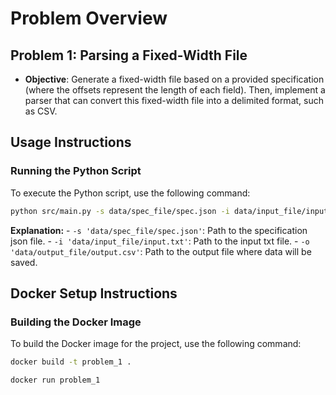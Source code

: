 # Problem Overview

## Problem 1: Parsing a Fixed-Width File

- **Objective**: Generate a fixed-width file based on a provided specification (where the offsets represent the length of each field). Then, implement a parser that can convert this fixed-width file into a delimited format, such as CSV.

## Usage Instructions

### Running the Python Script

To execute the Python script, use the following command:

```bash
python src/main.py -s data/spec_file/spec.json -i data/input_file/input.txt -o data/output_file/output.csv
```
**Explanation:**
    - `-s 'data/spec_file/spec.json'`: Path to the specification json file.
    - `-i 'data/input_file/input.txt'`: Path to the input txt file.
    - `-o 'data/output_file/output.csv'`: Path to the output file where data will be saved.

## Docker Setup Instructions

### Building the Docker Image

To build the Docker image for the project, use the following command:

```bash
docker build -t problem_1 .
```

```bash
docker run problem_1
```